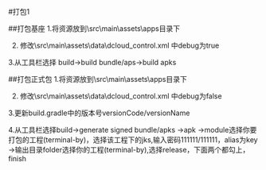 #打包1

##打包基座
1.将资源放到\src\main\assets\apps目录下

2. 修改\src\main\assets\data\dcloud_control.xml 中debug为true

3.从工具栏选择 build->build bundle/aps->build apks

##打包正式包
1.将资源放到\src\main\assets\apps目录下

2. 修改\src\main\assets\data\dcloud_control.xml 中debug为false

3.更新build.gradle中的版本号versionCode/versionName

4.从工具栏选择build->generate signed bundle/apks
									->apk
									->module选择你要打包的工程(terminal-by)，选择该工程下的jks,输入密码111111/111111，alias为key
									->输出目录folder选择你的工程(terminal-by),选择release，下面两个都勾上，finish
